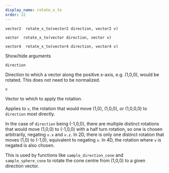 ```yaml
---
display_name: rotate_x_to
order: 22
---
```

`vector2  rotate_x_to(vector2 direction, vector2 v)`

`vector  rotate_x_to(vector direction, vector v)`

`vector4  rotate_x_to(vector4 direction, vector4 v)`

Show/hide arguments

`direction`

Direction to which a vector along the positive x-axis, e.g. (1,0,0),
would be rotated. This does not need to be normalized.

`v`

Vector to which to apply the rotation.

Applies to `v`, the rotation that would move (1,0), (1,0,0), or (1,0,0,0) to
`direction` most directly.

In the case of `direction` being (-1,0,0), there are multiple distinct
rotations that would move (1,0,0) to (-1,0,0) with a
half turn rotation, so one is chosen arbitrarily, negating `v.x` and `v.z`.
In 2D, there is only one distinct rotation that moves (1,0) to (-1,0),
equivalent to negating `v`. In 4D, the rotation where `v` is negated
is also chosen.

This is used by functions like `sample_direction_cone` and `sample_sphere_cone`
to rotate the cone centre from (1,0,0) to a given direction vector.
